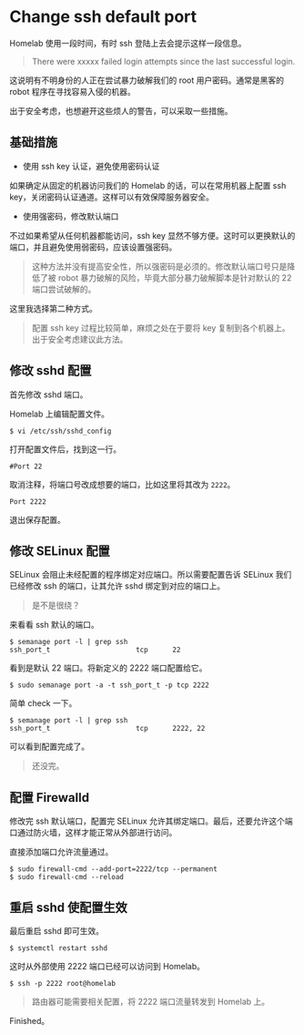 # Change ssh default port

Homelab 使用一段时间，有时 ssh 登陆上去会提示这样一段信息。

> There were xxxxx failed login attempts since the last successful login.

这说明有不明身份的人正在尝试暴力破解我们的 root 用户密码。通常是黑客的 robot 程序在寻找容易入侵的机器。

出于安全考虑，也想避开这些烦人的警告，可以采取一些措施。

## 基础措施

- 使用 ssh key 认证，避免使用密码认证

如果确定从固定的机器访问我们的 Homelab 的话，可以在常用机器上配置 ssh key，关闭密码认证通道。这样可以有效保障服务器安全。

- 使用强密码，修改默认端口

不过如果希望从任何机器都能访问，ssh key 显然不够方便。这时可以更换默认的端口，并且避免使用弱密码，应该设置强密码。

> 这种方法并没有提高安全性，所以强密码是必须的。修改默认端口号只是降低了被 robot 暴力破解的风险，毕竟大部分暴力破解脚本是针对默认的 22 端口尝试破解的。

这里我选择第二种方式。

> 配置 ssh key 过程比较简单，麻烦之处在于要将 key 复制到各个机器上。出于安全考虑建议此方法。

## 修改 sshd 配置

首先修改 sshd 端口。

Homelab 上编辑配置文件。

```console
$ vi /etc/ssh/sshd_config
```

打开配置文件后，找到这一行。

```
#Port 22
```

取消注释，将端口号改成想要的端口，比如这里将其改为 `2222`。

```
Port 2222
```

退出保存配置。

## 修改 SELinux 配置

SELinux 会阻止未经配置的程序绑定对应端口。所以需要配置告诉 SELinux 我们已经修改 ssh 的端口，让其允许 sshd 绑定到对应的端口上。

> 是不是很绕？

来看看 ssh 默认的端口。

```console
$ semanage port -l | grep ssh
ssh_port_t                     tcp      22
```

看到是默认 22 端口。将新定义的 2222 端口配置给它。

```console
$ sudo semanage port -a -t ssh_port_t -p tcp 2222
```

简单 check 一下。

```console
$ semanage port -l | grep ssh
ssh_port_t                     tcp      2222, 22
```

可以看到配置完成了。

> 还没完。

## 配置 Firewalld

修改完 ssh 默认端口，配置完 SELinux 允许其绑定端口。最后，还要允许这个端口通过防火墙，这样才能正常从外部进行访问。

直接添加端口允许流量通过。

```console
$ sudo firewall-cmd --add-port=2222/tcp --permanent
$ sudo firewall-cmd --reload
```

## 重启 sshd 使配置生效

最后重启 sshd 即可生效。

```console
$ systemctl restart sshd
```

这时从外部使用 2222 端口已经可以访问到 Homelab。

```console
$ ssh -p 2222 root@homelab
```

> 路由器可能需要相关配置，将 2222 端口流量转发到 Homelab 上。

Finished。
